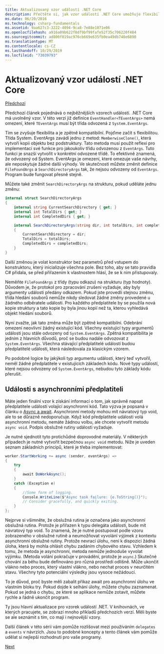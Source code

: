 ```yaml
---
title: Aktualizovaný vzor událostí .NET Core
description: Přečtěte si, jak vzor událostí .NET Core umožňuje flexibilitu proti zpětné kompatibilitě a implementaci bezpečného zpracování událostí s využitím asynchronních předplatitelů.
ms.date: 06/20/2016
ms.technology: csharp-fundamentals
ms.assetid: 9aa627c3-3222-4094-9ca8-7e88e1071e06
ms.openlocfilehash: a916a09b622f8df9bf99fafe52f35c706220f484
ms.sourcegitcommit: ad800f019ac976cb669e635fb0ea49db740e6890
ms.translationtype: MT
ms.contentlocale: cs-CZ
ms.lasthandoff: 10/29/2019
ms.locfileid: "73039793"
---
```

# <a name="the-updated-net-core-event-pattern"></a>Aktualizovaný vzor událostí .NET Core

[Předchozí](event-pattern.md)

Předchozí článek pojednává o nejběžnějších vzorech událostí. .NET Core má uvolněný vzor. V této verzi již definice `EventHandler<TEventArgs>` nemá omezení, které `TEventArgs` musí být třída odvozená z `System.EventArgs`.

Tím se zvyšuje flexibilita a je zpětně kompatibilní. Pojďme začít s flexibilitou. Třída System. EventArgs zavádí jednu z metod: `MemberwiseClone()`, která vytvoří kopii objektu bez podstruktury.
Tato metoda musí použít reflexi pro implementaci své funkce pro jakoukoliv třídu odvozenou z `EventArgs`. Tuto funkci je snazší vytvořit v konkrétní odvozené třídě. To efektivně znamená, že odvozený od System. EventArgs je omezení, které omezuje vaše návrhy, ale neposkytuje žádné další výhody.
Ve skutečnosti můžete změnit definice `FileFoundArgs` a `SearchDirectoryArgs` tak, že nejsou odvozeny od `EventArgs`.
Program bude fungovat přesně stejně.

Můžete také změnit `SearchDirectoryArgs` na strukturu, pokud uděláte jednu změnu:

```csharp
internal struct SearchDirectoryArgs
{
    internal string CurrentSearchDirectory { get; }
    internal int TotalDirs { get; }
    internal int CompletedDirs { get; }

    internal SearchDirectoryArgs(string dir, int totalDirs, int completedDirs) : this()
    {
        CurrentSearchDirectory = dir;
        TotalDirs = totalDirs;
        CompletedDirs = completedDirs;
    }
}
```

Další změnou je volat konstruktor bez parametrů před vstupem do konstruktoru, který inicializuje všechna pole. Bez toho, aby se tato pravidla C# přidala, se před přiřazením k vlastnostem hlásí, že se k nim přistupovaly.

Neměňte `FileFoundArgs` z třídy (typu odkazu) na strukturu (typ hodnoty). Důvodem je, že protokol pro zpracování zrušení vyžaduje, aby byly argumenty události předány odkazem. Pokud jste provedli stejnou změnu, třída hledání souborů nemůže nikdy sledovat žádné změny provedené u žádného odběratele události. Pro každého předplatitele by se použila nová kopie struktury a tato kopie by byla jinou kopií než ta, kterou vyhledává objekt hledání souborů.

Nyní zvažte, jak tato změna může být zpětně kompatibilní.
Odebrání omezení neovlivní žádný existující kód. Všechny existující typy argumentů události jsou stále odvozeny od `System.EventArgs`.
Zpětná kompatibilita je jedním z hlavních důvodů, proč se budou nadále odvozovat z `System.EventArgs`. Všechna stávající předplatitelé událostí budou předplatitelé události, která následovala za klasickým vzorem.

Po podobné logice by jakýkoli typ argumentu události, který teď vytvořil, neměl žádné předplatitele v existujících základech kódu. Nové typy událostí, které nejsou odvozeny od `System.EventArgs`, nebudou tyto základy kódu přerušit.

## <a name="events-with-async-subscribers"></a>Události s asynchronními předplatiteli

Máte jeden finální vzor k získání informací o tom, jak správně napsat předplatitele událostí volající asynchronní kód. Tato výzva je popsaná v článku o [Async a await](async.md). Asynchronní metody mohou mít návratový typ void, ale to se důrazně nedoporučuje. Když kód předplatitele události volá asynchronní metodu, nemáte žádnou volbu, ale chcete vytvořit metodu `async void`. Podpis obslužné rutiny události vyžaduje.

Je nutné sjednotit tyto protichůdné doprovodné materiály. V některých případech je nutné vytvořit bezpečnou `async void` metodu. Níže je uveden seznam základních principů, které je třeba implementovat:

```csharp
worker.StartWorking += async (sender, eventArgs) =>
{
    try 
    {
        await DoWorkAsync();
    }
    catch (Exception e)
    {
        //Some form of logging.
        Console.WriteLine($"Async task failure: {e.ToString()}");
        // Consider gracefully, and quickly exiting.
    }
};
```

Nejprve si všimněte, že obslužná rutina je označena jako asynchronní obslužná rutina. Protože je přiřazen k typu delegáta události, bude mít návratový typ void. To znamená, že je nutné postupovat podle vzoru zobrazeného v obslužné rutině a neumožňovat vyvolání výjimek z kontextu asynchronní obslužné rutiny. Protože nevrací úlohu, není k dispozici žádná úloha, která by mohla ohlásit chybu zadáním chybového stavu. Vzhledem k tomu, že metoda je asynchronní, metoda nemůže jednoduše vyvolat výjimku. (Metoda volání pokračuje v provádění, protože je `async`.) Skutečné chování za běhu bude definováno pro různá prostředí odlišně. Může ukončit vlákno nebo proces, který vlastní vlákno, nebo nechat proces v neurčitém stavu. Všechny tyto potenciální výsledky jsou vysoce nežádoucí.

To je důvod, proč byste měli zabalit příkaz await pro asynchronní úlohu ve vlastním bloku try. Pokud dojde k selhání úlohy, můžete chybu zaznamenat. Pokud se jedná o chybu, ze které se aplikace nemůže zotavit, můžete rychle a řádně ukončit program.

Ty jsou hlavní aktualizace pro vzorek událostí .NET. V knihovnách, ve kterých pracujete, se zobrazí mnoho příkladů předchozích verzí. Měli byste se ale seznámit s tím, co mají i nejnovější vzory.

Další článek v této sérii vám pomůže rozlišovat mezi používáním `delegates` a `events` v návrzích. Jsou to podobné koncepty a tento článek vám pomůže udělat si nejlepší rozhodnutí pro vaše programy.

[Next](distinguish-delegates-events.md)
